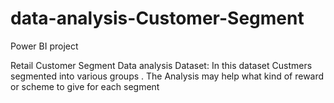 # data-analysis-Customer-Segment
Power BI project

Retail Customer Segment Data analysis
Dataset: In this dataset Custmers segmented into various groups . The Analysis may help what kind of reward or scheme to give for each segment
